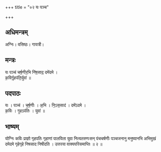 +++
title = "०२ यः पञ्च"

+++
## अधिमन्त्रम्
अग्निः। वसिष्ठः। गायत्री।

## मन्त्रः
यः पञ्च॑ चर्ष॒णीर॒भि नि॑ष॒साद॒ दमे॑दमे ।  
क॒विर्गृ॒हप॑ति॒र्युवा॑ ॥

## पदपाठः
यः । पञ्च॑ । च॒र्ष॒णीः । अ॒भि । नि॒ऽस॒साद॑ । दमे॑ऽदमे ।  
क॒विः । गृ॒हऽप॑तिः । युवा॑ ॥

## भाष्यम्
योग्निः कविः प्राज्ञो गृहपतिः गृहाणां पालयिता युवा नित्यतरुणःसन् पंचचर्षणीः पञ्चजनानु मनुष्यानभि अभिमुखं दमेदमे गृहेगृहे निषसाद निषीदति । उत्तरया वाक्यपरिसमाप्तिः ॥ २ ॥